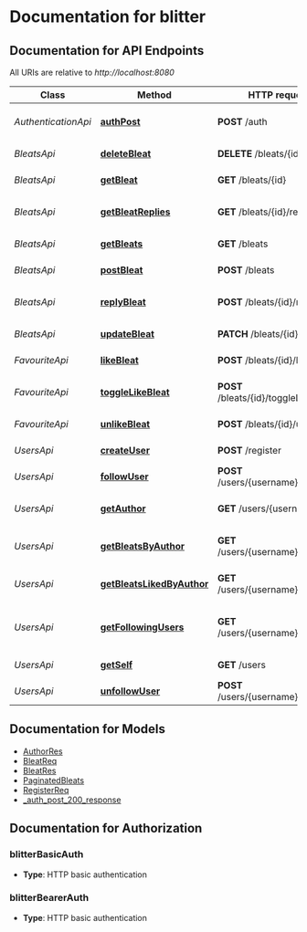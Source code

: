 # Documentation for blitter

<a name="documentation-for-api-endpoints"></a>
## Documentation for API Endpoints

All URIs are relative to *http://localhost:8080*

| Class | Method | HTTP request | Description |
|------------ | ------------- | ------------- | -------------|
| *AuthenticationApi* | [**authPost**](Apis/AuthenticationApi.md#authpost) | **POST** /auth | Returns the JWT once authenticated |
| *BleatsApi* | [**deleteBleat**](Apis/BleatsApi.md#deletebleat) | **DELETE** /bleats/{id} | Delete a bleat by id |
*BleatsApi* | [**getBleat**](Apis/BleatsApi.md#getbleat) | **GET** /bleats/{id} | Get a bleat by id |
*BleatsApi* | [**getBleatReplies**](Apis/BleatsApi.md#getbleatreplies) | **GET** /bleats/{id}/reply | Get a list of replies to a bleat by id |
*BleatsApi* | [**getBleats**](Apis/BleatsApi.md#getbleats) | **GET** /bleats | Get a list of bleats |
*BleatsApi* | [**postBleat**](Apis/BleatsApi.md#postbleat) | **POST** /bleats | Creates a new bleat |
*BleatsApi* | [**replyBleat**](Apis/BleatsApi.md#replybleat) | **POST** /bleats/{id}/reply | Post a reply to a bleat by id |
*BleatsApi* | [**updateBleat**](Apis/BleatsApi.md#updatebleat) | **PATCH** /bleats/{id} | Update a bleat by id |
| *FavouriteApi* | [**likeBleat**](Apis/FavouriteApi.md#likebleat) | **POST** /bleats/{id}/like | Like bleat by id |
*FavouriteApi* | [**toggleLikeBleat**](Apis/FavouriteApi.md#togglelikebleat) | **POST** /bleats/{id}/toggleLike | Toggle the like for a bleat by id |
*FavouriteApi* | [**unlikeBleat**](Apis/FavouriteApi.md#unlikebleat) | **POST** /bleats/{id}/unlike | Unlike a bleat by id |
| *UsersApi* | [**createUser**](Apis/UsersApi.md#createuser) | **POST** /register | Creates a new user |
*UsersApi* | [**followUser**](Apis/UsersApi.md#followuser) | **POST** /users/{username}/follow | Follow a user |
*UsersApi* | [**getAuthor**](Apis/UsersApi.md#getauthor) | **GET** /users/{username} | returns a specific author |
*UsersApi* | [**getBleatsByAuthor**](Apis/UsersApi.md#getbleatsbyauthor) | **GET** /users/{username}/bleats | Get a list of bleats posted by user |
*UsersApi* | [**getBleatsLikedByAuthor**](Apis/UsersApi.md#getbleatslikedbyauthor) | **GET** /users/{username}/liked | Get a list of bleats liked by user |
*UsersApi* | [**getFollowingUsers**](Apis/UsersApi.md#getfollowingusers) | **GET** /users/{username}/following | Get list of users the user is following |
*UsersApi* | [**getSelf**](Apis/UsersApi.md#getself) | **GET** /users | returns the current user |
*UsersApi* | [**unfollowUser**](Apis/UsersApi.md#unfollowuser) | **POST** /users/{username}/unfollow | Unfollow a user |


<a name="documentation-for-models"></a>
## Documentation for Models

 - [AuthorRes](./Models/AuthorRes.md)
 - [BleatReq](./Models/BleatReq.md)
 - [BleatRes](./Models/BleatRes.md)
 - [PaginatedBleats](./Models/PaginatedBleats.md)
 - [RegisterReq](./Models/RegisterReq.md)
 - [_auth_post_200_response](./Models/_auth_post_200_response.md)


<a name="documentation-for-authorization"></a>
## Documentation for Authorization

<a name="blitterBasicAuth"></a>
### blitterBasicAuth

- **Type**: HTTP basic authentication

<a name="blitterBearerAuth"></a>
### blitterBearerAuth

- **Type**: HTTP basic authentication


